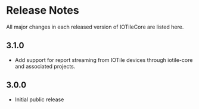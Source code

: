 # Release Notes

All major changes in each released version of IOTileCore are listed here.

## 3.1.0

- Add support for report streaming from IOTile devices through iotile-core and associated
  projects.

## 3.0.0

- Initial public release
